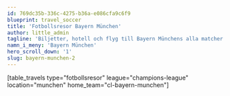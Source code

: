 ```yaml
---
id: 769dc35b-336c-4275-b36a-e086cfa9c6f9
blueprint: travel_soccer
title: 'Fotbollsresor Bayern München'
author: little_admin
tagline: 'Biljetter, hotell och flyg till Bayern Münchens alla matcher i Champions League'
namn_i_meny: 'Bayern München'
hero_scroll_down: '1'
slug: bayern-munchen-2
---
```

<p>[table_travels type="fotbollsresor" league="champions-league" location="munchen" home_team="cl-bayern-munchen"]</p>
